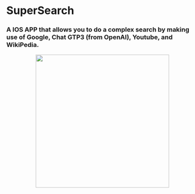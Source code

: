 # SuperSearch
### A IOS APP that allows you to do a complex search by making use of Google, Chat GTP3 (from OpenAI), Youtube, and WikiPedia.
<p align="center">
  <img src="https://user-images.githubusercontent.com/69118018/210194076-6a6153e1-d8b3-4c5b-9949-02c6d85206fc.gif" width="350"/>
</p>


